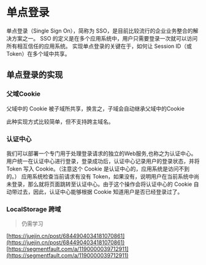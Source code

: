# 单点登录

单点登录（Single Sign On），简称为 SSO，是目前比较流行的企业业务整合的解决方案之一。 SSO 的定义是在多个应用系统中，用户只需要登录一次就可以访问所有相互信任的应用系统。
实现单点登录的关键在于，如何让 Session ID（或 Token）在多个域中共享。

## 单点登录的实现

### 父域Cookie

父域中的 Cookie 被子域所共享，换言之，子域会自动继承父域中的Cookie

此种实现方式比较简单，但不支持跨主域名。

### 认证中心

我们可以部署一个专门用于处理登录请求的独立的Web服务,也称之为认证中心。
用户统一在认证中心进行登录，登录成功后，认证中心记录用户的登录状态，并将 Token 写入 Cookie。（注意这个 Cookie 是认证中心的，应用系统是访问不到的。）
应用系统检查当前请求有没有 Token，如果没有，说明用户在当前系统中尚未登录，那么就将页面跳转至认证中心。由于这个操作会将认证中心的 Cookie 自动带过去，因此，认证中心能够根据 Cookie 知道用户是否已经登录过了。

### LocalStorage 跨域

> 仍需学习

[https://juejin.cn/post/6844904034181070861](https://juejin.cn/post/6844904034181070861)
[https://segmentfault.com/a/1190000039712911](https://segmentfault.com/a/1190000039712911)
